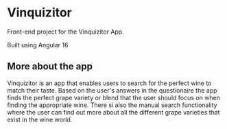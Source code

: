 # Vinquizitor

Front-end project for the Vinquizitor App.

Built using Angular 16

## More about the app

Vinquizitor is an app that enables users to search for the perfect wine to match their taste. Based on the user's answers in the questionaire the app finds the perfect grape variety or blend that the user should focus on when finding the appropriate wine. There si also the manual search functionality where the user can find out more about all the different grape varieties that exist in the wine world.
